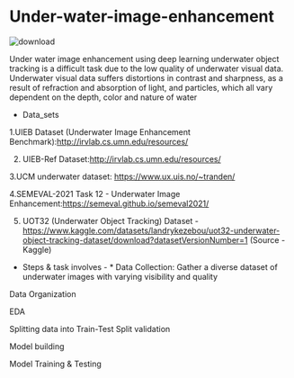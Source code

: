 # Under-water-image-enhancement
   ![download](https://github.com/bhushanbkt/Under-water-image-enhancement/assets/91175596/c506fb7f-0f81-44a3-9458-8f7ad0784db1)

Under water image enhancement using deep learning 
 underwater object tracking is a difficult task due to the low quality of underwater visual data. Underwater visual data suffers distortions in contrast and sharpness, as a result of refraction and absorption of light, and particles, which all vary dependent on the depth, color and nature of water 



* Data_sets 

1.UIEB Dataset (Underwater Image Enhancement Benchmark):http://irvlab.cs.umn.edu/resources/

2. UIEB-Ref Dataset:http://irvlab.cs.umn.edu/resources/
  
3.UCM underwater dataset: https://www.ux.uis.no/~tranden/

4.SEMEVAL-2021 Task 12 - Underwater Image Enhancement:https://semeval.github.io/semeval2021/
  
5. UOT32 (Underwater Object Tracking) Dataset - https://www.kaggle.com/datasets/landrykezebou/uot32-underwater-object-tracking-dataset/download?datasetVersionNumber=1 (Source - Kaggle)





* Steps & task involves -                                                                                                                      * Data Collection: Gather a diverse dataset of underwater images with varying visibility and quality

Data Organization

EDA

Splitting data into Train-Test Split validation

Model building

Model Training & Testing


